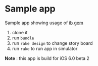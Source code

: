 # Sample app

Sample app showing usage of [ib gem](https://github.com/yury/ib)

1. clone it 
2. run `bundle`
3. run `rake design` to change story board
4. run `rake` to run app in simulator

**Note** : this app is build for iOS 6.0 beta 2
